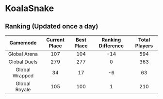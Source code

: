 # KoalaSnake

## Ranking (Updated once a day)
| Gamemode | Current Place | Best Place | Ranking Difference | Total Players |
|:--------:|:-------------:|:----------:|:------------------:|:-------------:|
| Global Arena | 107 | 104 | -14 | 594 |
| Global Duels | 279 | 277 | 0 | 363 |
| Global Wrapped | 34 | 17 | -6 | 63 |
| Global Royale | 105 | 100 | 1 | 210 |

